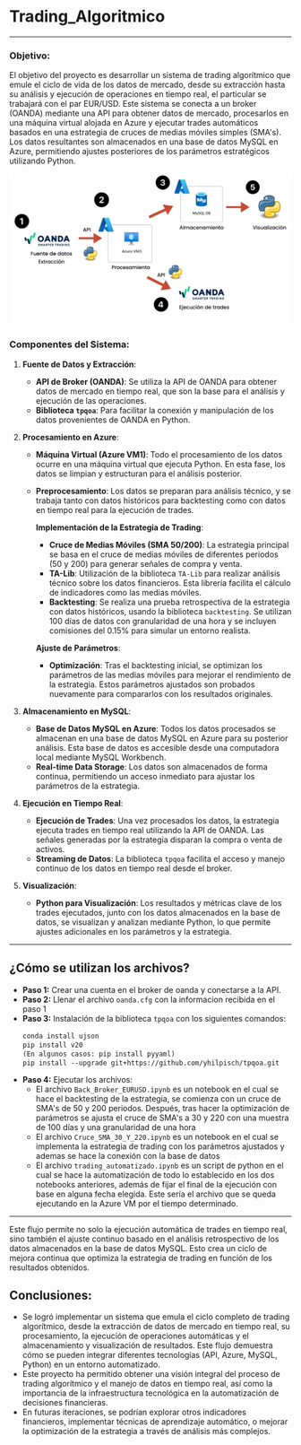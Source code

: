 # Trading_Algoritmico

---

### **Objetivo**:
El objetivo del proyecto es desarrollar un sistema de trading algorítmico que emule el ciclo de vida de los datos de mercado, desde su extracción hasta su análisis y ejecución de operaciones en tiempo real, el particular se trabajará con el par EUR/USD. Este sistema se conecta a un broker (OANDA) mediante una API para obtener datos de mercado, procesarlos en una máquina virtual alojada en Azure y ejecutar trades automáticos basados en una estrategia de cruces de medias móviles simples (SMA's). Los datos resultantes son almacenados en una base de datos MySQL en Azure, permitiendo ajustes posteriores de los parámetros estratégicos utilizando Python.

![Esquema de Trading Algorítmico](./esquema.png)


### **Componentes del Sistema**:
1. **Fuente de Datos y Extracción**:
   - **API de Broker (OANDA)**: Se utiliza la API de OANDA para obtener datos de mercado en tiempo real, que son la base para el análisis y ejecución de las operaciones.
   - **Biblioteca `tpqoa`**: Para facilitar la conexión y manipulación de los datos provenientes de OANDA en Python.
  
2. **Procesamiento en Azure**:
   - **Máquina Virtual (Azure VM1)**: Todo el procesamiento de los datos ocurre en una máquina virtual que ejecuta Python. En esta fase, los datos se limpian y estructuran para el análisis posterior.
   - **Preprocesamiento**: Los datos se preparan para análisis técnico, y se trabaja tanto con datos históricos para backtesting como con datos en tiempo real para la ejecución de trades.

     **Implementación de la Estrategia de Trading**:
      - **Cruce de Medias Móviles (SMA 50/200)**: La estrategia principal se basa en el cruce de medias móviles de diferentes periodos (50 y 200) para generar señales de compra y venta.
      - **TA-Lib**: Utilización de la biblioteca `TA-Lib` para realizar análisis técnico sobre los datos financieros. Esta librería facilita el cálculo de indicadores como las medias móviles.
      - **Backtesting**: Se realiza una prueba retrospectiva de la estrategia con datos históricos, usando la biblioteca `backtesting`. Se utilizan 100 días de datos con granularidad de una hora y se incluyen comisiones del 0.15% para simular un entorno realista.
   
     **Ajuste de Parámetros**:
      - **Optimización**: Tras el backtesting inicial, se optimizan los parámetros de las medias móviles para mejorar el rendimiento de la estrategia. Estos parámetros ajustados son probados nuevamente para compararlos con los resultados originales.
  
3. **Almacenamiento en MySQL**:
   - **Base de Datos MySQL en Azure**: Todos los datos procesados se almacenan en una base de datos MySQL en Azure para su posterior análisis. Esta base de datos es accesible desde una computadora local mediante MySQL Workbench.
   - **Real-time Data Storage**: Los datos son almacenados de forma continua, permitiendo un acceso inmediato para ajustar los parámetros de la estrategia.

4. **Ejecución en Tiempo Real**:
   - **Ejecución de Trades**: Una vez procesados los datos, la estrategia ejecuta trades en tiempo real utilizando la API de OANDA. Las señales generadas por la estrategia disparan la compra o venta de activos.
   - **Streaming de Datos**: La biblioteca `tpqoa` facilita el acceso y manejo continuo de los datos en tiempo real desde el broker.

5. **Visualización**:
   - **Python para Visualización**: Los resultados y métricas clave de los trades ejecutados, junto con los datos almacenados en la base de datos, se visualizan y analizan mediante Python, lo que permite ajustes adicionales en los parámetros y la estrategia.

---

## ¿Cómo se utilizan los archivos?

* **Paso 1:** Crear una cuenta en el broker de oanda y conectarse a la API.
* **Paso 2:** Llenar el archivo `oanda.cfg` con la informacion recibida en el paso 1
* **Paso 3:** Instalación de la biblioteca `tpqoa` con los siguientes comandos: 
   ```conda update anaconda (recomendado)
   conda install ujson
   pip install v20
   (En algunos casos: pip install pyyaml)
   pip install --upgrade git+https://github.com/yhilpisch/tpqoa.git
   ```
* **Paso 4:** Ejecutar los archivos:
   * El archivo `Back_Broker_EURUSD.ipynb` es un notebook en el cual se hace el backtesting de la estrategia, se comienza con un cruce de SMA's de 50 y 200 periodos. Después, tras hacer la optimización de parámetros se ajusta el cruce de SMA's a 30 y 220 con una muestra de 100 días y una granularidad de una hora
   * El archivo `Cruce_SMA_30_Y_220.ipynb` es un notebook en el cual se implementa la estrategia de trading con los parámetros ajustados y ademas se hace la conexión con la base de datos
   *  El archivo `trading_automatizado.ipynb` es un script de python en el cual se hace la automatización de todo lo establecido en los dos notebooks anteriores, además de fijar el final de la ejecución con base en alguna fecha elegida. Este sería el archivo que se queda ejecutando en la Azure VM por el tiempo determinado.

---

Este flujo permite no solo la ejecución automática de trades en tiempo real, sino también el ajuste continuo basado en el análisis retrospectivo de los datos almacenados en la base de datos MySQL. Esto crea un ciclo de mejora continua que optimiza la estrategia de trading en función de los resultados obtenidos.

## Conclusiones:

* Se logró implementar un sistema que emula el ciclo completo de trading algorítmico, desde la extracción de datos de mercado en tiempo real, su procesamiento, la ejecución de operaciones automáticas y el almacenamiento y visualización de resultados. Este flujo demuestra cómo se pueden integrar diferentes tecnologías (API, Azure, MySQL, Python) en un entorno automatizado.
* Este proyecto ha permitido obtener una visión integral del proceso de trading algorítmico y el manejo de datos en tiempo real, así como la importancia de la infraestructura tecnológica en la automatización de decisiones financieras.
* En futuras iteraciones, se podrían explorar otros indicadores financieros, implementar técnicas de aprendizaje automático, o mejorar la optimización de la estrategia a través de análisis más complejos.
